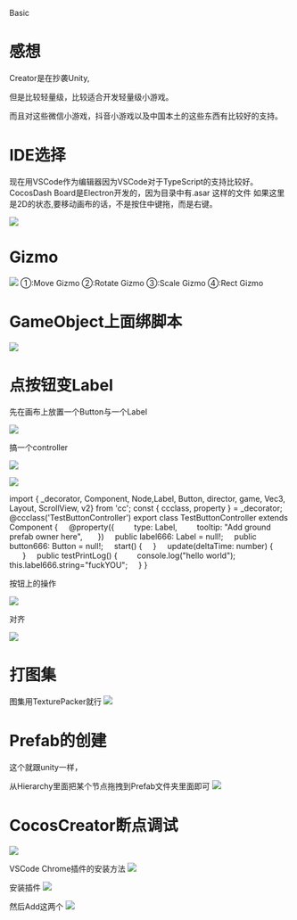 Basic

# 感想

Creator是在抄袭Unity,

但是比较轻量级，比较适合开发轻量级小游戏。

而且对这些微信小游戏，抖音小游戏以及中国本土的这些东西有比较好的支持。

# IDE选择

现在用VSCode作为编辑器因为VSCode对于TypeScript的支持比较好。
CocosDash Board是Electron开发的，因为目录中有.asar 这样的文件
如果这里是2D的状态,要移动画布的话，不是按住中键拖，而是右键。

![](259377aae788072c40235a01e08c54c6.png)


# Gizmo
![](Gizmo.jpg)
①:Move Gizmo
②:Rotate Gizmo
③:Scale Gizmo
④:Rect Gizmo

# GameObject上面绑脚本

![](Basic.3.jpg)

# 点按钮变Label

先在画布上放置一个Button与一个Label

![](Basic.4.jpg)

搞一个controller

![](Basic.5.jpg)

![](Basic.6.jpg)

import { _decorator, Component, Node,Label, Button, director, game, Vec3, Layout, ScrollView, v2} from 'cc';
const { ccclass, property } = _decorator;
@ccclass('TestButtonController')
export class TestButtonController extends Component {
    @property({
        type: Label,
        tooltip: "Add ground prefab owner here",
      })
    public label666: Label = null!;
    public button666: Button = null!;
    start() {
    }
    update(deltaTime: number) {
       
    }
    public testPrintLog() {
        console.log("hello world");  
        this.label666.string="fuckYOU";
    }
}

按钮上的操作

![](Basic.7.jpg)

对齐

![](Basic.1.gif)

# 打图集

图集用TexturePacker就行
![](Basic.2.jpg)

# Prefab的创建

这个就跟unity一样，

从Hierarchy里面把某个节点拖拽到Prefab文件夹里面即可
![](prefab.1.jpg)

# CocosCreator断点调试
![](Basic.8.jpg)

VSCode Chrome插件的安装方法
![](Basic.9.jpg)

安装插件
![](ChromeDebugger.jpg)

然后Add这两个
![](Basic.2.gif)